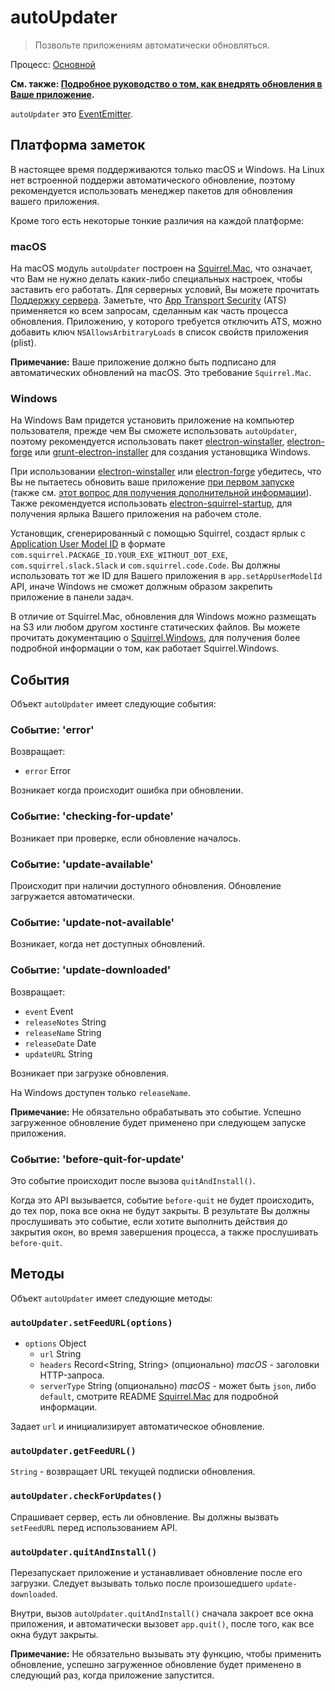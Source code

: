 # autoUpdater

> Позвольте приложениям автоматически обновляться.

Процесс: [Основной](../glossary.md#main-process)

**См. также: [Подробное руководство о том, как внедрять обновления в Ваше приложение](../tutorial/updates.md).**

`autoUpdater` это [EventEmitter][event-emitter].

## Платформа заметок

В настоящее время поддерживаются только macOS и Windows. На Linux нет встроенной поддержи автоматического обновление, поэтому рекомендуется использовать менеджер пакетов для обновления вашего приложения.

Кроме того есть некоторые тонкие различия на каждой платформе:

### macOS

На macOS модуль `autoUpdater` построен на [Squirrel.Mac][squirrel-mac], что означает, что Вам не нужно делать каких-либо специальных настроек, чтобы заставить его работать. Для серверных условий, Вы можете прочитать [Поддержку сервера][server-support]. Заметьте, что [App Transport Security](https://developer.apple.com/library/content/documentation/General/Reference/InfoPlistKeyReference/Articles/CocoaKeys.html#//apple_ref/doc/uid/TP40009251-SW35) (ATS) применяется ко всем запросам, сделанным как часть процесса обновления. Приложению, у которого требуется отключить ATS, можно добавить ключ `NSAllowsArbitraryLoads` в список свойств приложения (plist).

**Примечание:** Ваше приложение должно быть подписано для автоматических обновлений на macOS. Это требование `Squirrel.Mac`.

### Windows

На Windows Вам придется установить приложение на компьютер пользователя, прежде чем Вы сможете использовать `autoUpdater`, поэтому рекомендуется использовать пакет [electron-winstaller][installer-lib], [electron-forge][electron-forge-lib] или [grunt-electron-installer][installer] для создания установщика Windows.

При использовании [electron-winstaller][installer-lib] или [electron-forge][electron-forge-lib] убедитесь, что Вы не пытаетесь обновить ваше приложение [при первом запуске](https://github.com/electron/windows-installer#handling-squirrel-events) (также см. [этот вопрос для получения дополнительной информации](https://github.com/electron/electron/issues/7155)). Также рекомендуется использовать [electron-squirrel-startup](https://github.com/mongodb-js/electron-squirrel-startup), для получения ярлыка Вашего приложения на рабочем столе.

Установщик, сгенерированный с помощью Squirrel, создаст ярлык с [Application User Model ID][app-user-model-id] в формате `com.squirrel.PACKAGE_ID.YOUR_EXE_WITHOUT_DOT_EXE`, `com.squirrel.slack.Slack` и `com.squirrel.code.Code`. Вы должны использовать тот же ID для Вашего приложения в `app.setAppUserModelId` API, иначе Windows не сможет должным образом закрепить приложение в панели задач.

В отличие от Squirrel.Mac, обновления для Windows можно размещать на S3 или любом другом хостинге статических файлов. Вы можете прочитать документацию о [Squirrel.Windows][squirrel-windows], для получения более подробной информации о том, как работает Squirrel.Windows.

## События

Объект `autoUpdater` имеет следующие события:

### Событие: 'error'

Возвращает:

* `error` Error

Возникает когда происходит ошибка при обновлении.

### Событие: 'checking-for-update'

Возникает при проверке, если обновление началось.

### Событие: 'update-available'

Происходит при наличии доступного обновления. Обновление загружается автоматически.

### Событие: 'update-not-available'

Возникает, когда нет доступных обновлений.

### Событие: 'update-downloaded'

Возвращает:

* `event` Event
* `releaseNotes` String
* `releaseName` String
* `releaseDate` Date
* `updateURL` String

Возникает при загрузке обновления.

На Windows доступен только `releaseName`.

**Примечание:** Не обязательно обрабатывать это событие. Успешно загруженное обновление будет применено при следующем запуске приложения.

### Событие: 'before-quit-for-update'

Это событие происходит после вызова `quitAndInstall()`.

Когда это API вызывается, событие `before-quit` не будет происходить, до тех пор, пока все окна не будут закрыты. В результате Вы должны прослушивать это событие, если хотите выполнить действия до закрытия окон, во время завершения процесса, а также прослушивать `before-quit`.

## Методы

Объект `autoUpdater` имеет следующие методы:

### `autoUpdater.setFeedURL(options)`

* `options` Object
  * `url` String
  * `headers` Record<String, String> (опционально) _macOS_ - заголовки HTTP-запроса.
  * `serverType` String (опционально) _macOS_ - может быть `json`, либо `default`, смотрите README [Squirrel.Mac][squirrel-mac] для подробной информации.

Задает `url` и инициализирует автоматическое обновление.

### `autoUpdater.getFeedURL()`

`String` - возвращает URL текущей подписки обновления.

### `autoUpdater.checkForUpdates()`

Спрашивает сервер, есть ли обновление. Вы должны вызвать `setFeedURL` перед использованием API.

### `autoUpdater.quitAndInstall()`

Перезапускает приложение и устанавливает обновление после его загрузки. Следует вызывать только после произошедшего `update-downloaded`.

Внутри, вызов `autoUpdater.quitAndInstall()` сначала закроет все окна приложения, и автоматически вызовет `app.quit()`, после того, как все окна будут закрыты.

**Примечание:** Не обязательно вызывать эту функцию, чтобы применить обновление, успешно загруженное обновление будет применено в следующий раз, когда приложение запустится.

[squirrel-mac]: https://github.com/Squirrel/Squirrel.Mac
[server-support]: https://github.com/Squirrel/Squirrel.Mac#server-support
[squirrel-windows]: https://github.com/Squirrel/Squirrel.Windows
[installer]: https://github.com/electron/grunt-electron-installer
[installer-lib]: https://github.com/electron/windows-installer
[electron-forge-lib]: https://github.com/electron-userland/electron-forge
[app-user-model-id]: https://msdn.microsoft.com/en-us/library/windows/desktop/dd378459(v=vs.85).aspx
[event-emitter]: https://nodejs.org/api/events.html#events_class_eventemitter
